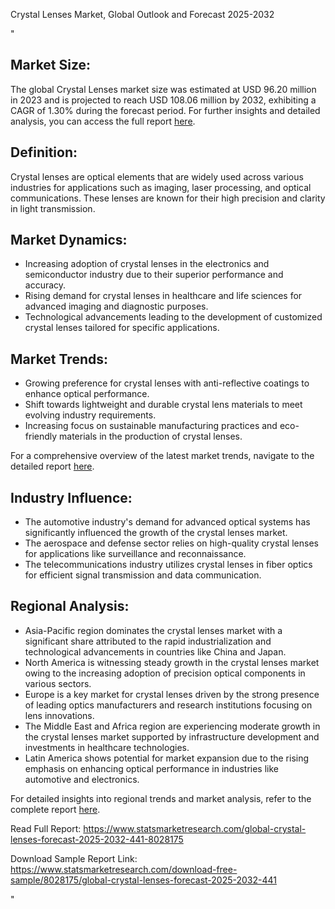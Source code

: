 Crystal Lenses Market, Global Outlook and Forecast 2025-2032

"<html>
  <h2>Market Size:</h2>
  <p>The global Crystal Lenses market size was estimated at USD 96.20 million in 2023 and is projected to reach USD 108.06 million by 2032, exhibiting a CAGR of 1.30% during the forecast period. For further insights and detailed analysis, you can access the full report <a href='https://www.statsmarketresearch.com/global-crystal-lenses-forecast-2025-2032-441-8028175'>here</a>.</p>

  <h2>Definition:</h2>
  <p>Crystal lenses are optical elements that are widely used across various industries for applications such as imaging, laser processing, and optical communications. These lenses are known for their high precision and clarity in light transmission.</p>

  <h2>Market Dynamics:</h2>
  <ul>
    <li>Increasing adoption of crystal lenses in the electronics and semiconductor industry due to their superior performance and accuracy.</li>
    <li>Rising demand for crystal lenses in healthcare and life sciences for advanced imaging and diagnostic purposes.</li>
    <li>Technological advancements leading to the development of customized crystal lenses tailored for specific applications.</li>
  </ul>

  <h2>Market Trends:</h2>
  <ul>
    <li>Growing preference for crystal lenses with anti-reflective coatings to enhance optical performance.</li>
    <li>Shift towards lightweight and durable crystal lens materials to meet evolving industry requirements.</li>
    <li>Increasing focus on sustainable manufacturing practices and eco-friendly materials in the production of crystal lenses.</li>
  </ul>
  <p>For a comprehensive overview of the latest market trends, navigate to the detailed report <a href='https://www.statsmarketresearch.com/global-crystal-lenses-forecast-2025-2032-441-8028175'>here</a>.</p>

  <h2>Industry Influence:</h2>
  <ul>
    <li>The automotive industry's demand for advanced optical systems has significantly influenced the growth of the crystal lenses market.</li>
    <li>The aerospace and defense sector relies on high-quality crystal lenses for applications like surveillance and reconnaissance.</li>
    <li>The telecommunications industry utilizes crystal lenses in fiber optics for efficient signal transmission and data communication.</li>
  </ul>

  <h2>Regional Analysis:</h2>
  <ul>
    <li>Asia-Pacific region dominates the crystal lenses market with a significant share attributed to the rapid industrialization and technological advancements in countries like China and Japan.</li>
    <li>North America is witnessing steady growth in the crystal lenses market owing to the increasing adoption of precision optical components in various sectors.</li>
    <li>Europe is a key market for crystal lenses driven by the strong presence of leading optics manufacturers and research institutions focusing on lens innovations.</li>
    <li>The Middle East and Africa region are experiencing moderate growth in the crystal lenses market supported by infrastructure development and investments in healthcare technologies.</li>
    <li>Latin America shows potential for market expansion due to the rising emphasis on enhancing optical performance in industries like automotive and electronics.</li>
  </ul>
  <p>For detailed insights into regional trends and market analysis, refer to the complete report <a href='https://www.statsmarketresearch.com/global-crystal-lenses-forecast-2025-2032-441-8028175'>here</a>.</p>

  <p>Read Full Report: <a href='https://www.statsmarketresearch.com/global-crystal-lenses-forecast-2025-2032-441-8028175'>https://www.statsmarketresearch.com/global-crystal-lenses-forecast-2025-2032-441-8028175</a></p>
  <p>Download Sample Report Link: <a href='https://www.statsmarketresearch.com/download-free-sample/8028175/global-crystal-lenses-forecast-2025-2032-441'>https://www.statsmarketresearch.com/download-free-sample/8028175/global-crystal-lenses-forecast-2025-2032-441</a></p>
</html>"
